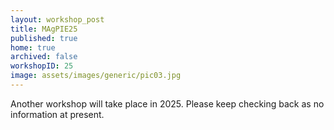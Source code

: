```yaml
---
layout: workshop_post
title: MAgPIE25
published: true
home: true
archived: false
workshopID: 25
image: assets/images/generic/pic03.jpg
---
```


Another workshop will take place in 2025. Please keep checking back as no information at present. 